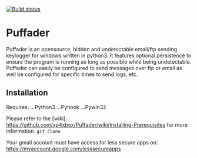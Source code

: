 [![Build status](https://ci.appveyor.com/api/projects/status/ep0bcaijn4rx7x5p?svg=true)](https://ci.appveyor.com/project/xp4xbox/python-keylogger)
# Puffader
Puffader is an opensource, hidden and undetectable email/ftp sending keylogger for windows written in python3. It features optional persistence to ensure the program is running as long as possible while being undetectable. Puffader can easily be configured to send messages over ftp or email as well be configured for specific times to send logs, etc.

## Installation
Requires:
...Python3
...Pyhook
...Pywin32

Please refer to the [wiki]: https://github.com/xp4xbox/Puffader/wiki/Installing-Prerequisites for more information.
```git clone ```

Your gmail account must have access for less secure apps on: https://myaccount.google.com/lesssecureapps
